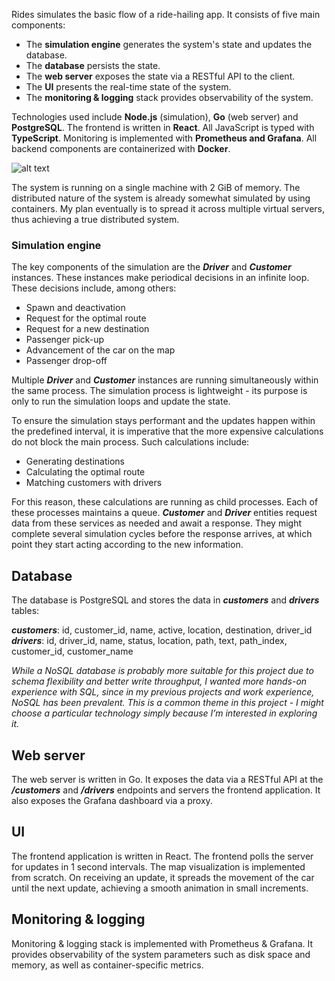 Rides simulates the basic flow of a ride-hailing app. It consists of five main components:

- The __simulation engine__ generates the system's state and updates the database.
- The __database__ persists the state.
- The __web server__ exposes the state via a RESTful API to the client.
- The __UI__ presents the real-time state of the system.
- The __monitoring & logging__ stack provides observability of the system.

Technologies used include __Node.js__ (simulation), __Go__ (web server) and __PostgreSQL__. The frontend is written in __React__. All JavaScript is typed with __TypeScript__. Monitoring is implemented with __Prometheus and Grafana__. All backend components are containerized with __Docker__.

![alt text](https://raw.githubusercontent.com/jurajmajerik/rides/master/frontend/assets/images/diagram-6.png)

The system is running on a single machine with 2 GiB of memory. The distributed nature of the system is already somewhat simulated by using containers. My plan eventually is to spread it across multiple virtual servers, thus achieving a true distributed system.

### Simulation engine

The key components of the simulation are the __*Driver*__ and __*Customer*__ instances. These instances make periodical decisions in an infinite loop. These decisions include, among others:

- Spawn and deactivation
- Request for the optimal route
- Request for a new destination
- Passenger pick-up
- Advancement of the car on the map
- Passenger drop-off

Multiple __*Driver*__ and __*Customer*__ instances are running simultaneously within the same process. The simulation process is lightweight - its purpose is only to run the simulation loops and update the state.

To ensure the simulation stays performant and the updates happen within the predefined interval, it is imperative that the more expensive calculations do not block the main process. Such calculations include:

- Generating destinations
- Calculating the optimal route
- Matching customers with drivers

For this reason, these calculations are running as child processes. Each of these processes maintains a queue. __*Customer*__ and __*Driver*__ entities request data from these services as needed and await a response. They might complete several simulation cycles before the response arrives, at which point they start acting according to the new information.

## Database

The database is PostgreSQL and stores the data in __*customers*__ and __*drivers*__ tables:

__*customers*__: id, customer_id, name, active, location, destination, driver_id  
__*drivers*__: id, driver_id, name, status, location, path, text, path_index, customer_id, customer_name

*While a NoSQL database is probably more suitable for this project due to schema flexibility and better write throughput, I wanted more hands-on experience with SQL, since in my previous projects and work experience, NoSQL has been prevalent. This is a common theme in this project - I might choose a particular technology simply because I’m interested in exploring it.*

## Web server
The web server is written in Go. It exposes the data via a RESTful API at the __*/customers*__ and __*/drivers*__ endpoints and servers the frontend application. It also exposes the Grafana dashboard via a proxy.

## UI

The frontend application is written in React. The frontend polls the server for updates in 1 second intervals. The map visualization is implemented from scratch. On receiving an update, it spreads the movement of the car until the next update, achieving a smooth animation in small increments.

## Monitoring & logging

Monitoring & logging stack is implemented with Prometheus & Grafana. It provides observability of the system parameters such as disk space and memory, as well as container-specific metrics.